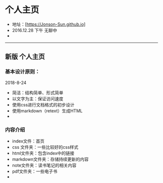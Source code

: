 # 个人主页  
- 地址：[https://Jonson-Sun.github.io]
- 2016.12.28 下午 无聊中  
- 
---
## 新版 个人主页 
### 基本设计原则：
2018-8-24

- 简洁：结构简单、形式简单
- 以文字为主：保证访问速度
- 使用css进行文档格式的初步设计
- 使用markdown（retext）生成HTML
- 
### 内容介绍
- index文件：首页
- css 文件夹：一些比较好的css样式
- html文件夹：包含index中的链接
- markdown文件夹：存储持续更新的内容
- note文件夹：读书笔记的相关内容
- pdf文件夹：一些电子书
- 